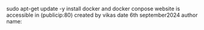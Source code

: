 sudo apt-get update -y
install docker and docker conpose
website is accessible in (publicip:80)
created by vikas
date 6th september2024
author name:
